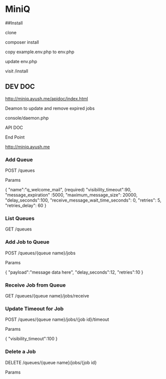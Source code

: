 # MiniQ

##Install

clone

composer install

copy example.env.php to env.php

update env.php

visit /install


## DEV DOC

http://miniq.ayush.me/apidoc/index.html

Deamon to update and remove expired jobs

console/daemon.php


API DOC

End Point

http://miniq.ayush.me

### Add Queue

POST /queues

Params

{
	"name":"q_welcome_mail",  (required)
	"visibility_timeout":90,
	"message_expiration" :5000,
	"maximum_message_size": 20000,
	"delay_seconds":100,
	"receive_message_wait_time_seconds": 0,
	"retries": 5,
	"retries_delay": 60
}



### List Queues

GET /queues


### Add Job to Queue

POST /queues/{queue name}/jobs

Params

{
	"payload":"message data here",
	"delay_seconds":12,
	"retries":10
}


### Receive Job from Queue

GET /queues/{queue name}/jobs/receive

### Update Timeout for Job

POST /queues/{queue name}/jobs/{job id}/timeout

Params

{
	"visibility_timeout":100
}


### Delete a Job

DELETE /queues/{queue name}/jobs/{job id}

Params







